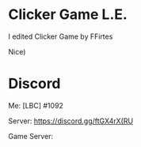 # Clicker Game L.E.
I edited Clicker Game by FFirtes

Nice)
# Discord
Me: [LBC] <LEYN>#1092

Server: https://discord.gg/ftGX4rX(RU

Game Server: 
